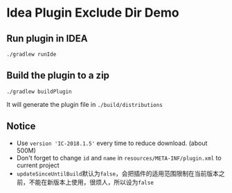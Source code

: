 Idea Plugin Exclude Dir Demo
============================

Run plugin in IDEA
------------------

```
./gradlew runIde
```

Build the plugin to a zip
-------------------------

```
./gradlew buildPlugin
```

It will generate the plugin file in `./build/distributions`

Notice
-------

- Use `version 'IC-2018.1.5'` every time to reduce download. (about 500M)
- Don't forget to change `id` and `name` in `resources/META-INF/plugin.xml` to current project
- `updateSinceUntilBuild`默认为`false`，会把插件的适用范围限制在当前版本之前，不能在新版本上使用，很烦人，所以设为`false`
